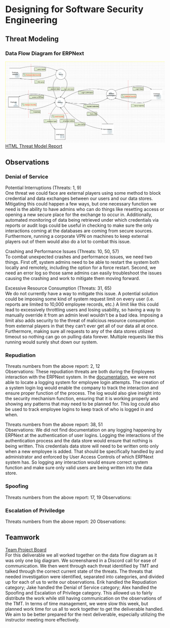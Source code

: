 # Designing for Software Security Engineering
## Threat Modeling
### Data Flow Diagram for ERPNext
![](https://github.com/eeiler/Team-8-ERPNext/blob/master/Designing%20for%20SSE/TMT.png)
[HTML Threat Model Report](https://eeiler.github.io/Team-8-ERPNext/Designing%20for%20SSE/report.htm)
## Observations
### Denial of Service
Potential Interruptions (Threats: 1, 9)  
One threat we could face are external players using some method to block credential and data exchanges between our users and our data stores. Mitigating this could happen a few ways, but one necessary function we need is the ability to have admins who can do things like resetting access or opening a new secure place for the exchange to occur in. Additionally, automated monitoring of data being retrieved under which credentials via reports or audit logs could be useful in checking to make sure the only interactions coming at the databases are coming from secure sources. Furthermore, running a corporate VPN on machines to keep external players out of them would also do a lot to combat this issue.

Crashing and Performance Issues (Threats: 10, 50, 57)  
To combat unexpected crashes and performance issues, we need two things. First off, system admins need to be able to restart the system both locally and remotely, including the option for a force restart. Second, we need an error log so those same admins can easily troubleshoot the issues causing the crashing and work to mitigate them moving forward.

Excessive Resource Consumption (Threats: 31, 65)  
We do not currently have a way to mitigate this issue. A potential solution could be imposing some kind of system request limit on every user (i.e. reports are limited to 10,000 employee records, etc.) A limit like this could lead to excessively throttling users and losing usability, so having a way to manually override it from an admin level wouldn’t be a bad idea. Imposing a limit also adds security to the threat of malicious resource consumption from external players in that they can’t ever get all of our data all at once. Furthermore, making sure all requests to any of the data stores utilized timeout so nothing can go on pulling data forever. Multiple requests like this running would surely shut down our system.

### Repudiation
Threats numbers from the above report: 2, 12  
Observations: These repudiation threats are both during the Employees interaction with the ERPNext system. In the [documentation](https://docs.erpnext.com/docs/user/manual/en), we were not able to locate a logging system for employee login attempts. The creation of a system login log would enable the company to track the interaction and ensure proper function of the process. The log would also give insight into the security mechanism function, ensuring that it is working properly and showing any patterns that may need to be planned for. This log could also be used to track employee logins to keep track of who is logged in and when.

Threats numbers from the above report: 38, 51  
Observations: We did not find documentation on any logging happening by ERPNext at the authentication of user logins. Logging the interactions of the authentication process and the data store would ensure that nothing is being written. This credentials data store will need to be written onto only when a new employee is added. That should be specifically handled by and administrator and enforced by User Access Controls of which ERPNext system has. So logging any interaction would ensure correct system function and make sure only valid users are being written into the data store.
### Spoofing
Threats numbers from the above report:  17, 19
Observations:
### Escalation of Priviledge
Threats numbers from the above report:  20
Observations:
## Teamwork
[Team Project Board](https://github.com/eeiler/Team-8-ERPNext/projects/4)   
For this deliverable we all worked together on the data flow diagram as it was only one big diagram. We screenshared in a Discord call for ease of communication. We then went through each threat identified by TMT and talked through the correct current state of the threats. The threats that needed investigation were identified, separated into categories, and divided up for each of us to write our observations. Erik handled the Repudiation category; Jake handled the Denial of Service category; Alex handled the Spoofing and Escalation of Privilege category. This allowed us to fairly distribute the work while still having communication on the observations of the TMT. In terms of time management, we were slow this week, but planned work time for us all to work together to get the deliverable handled. We aim to be better prepared for the next deliverable, especially utilizing the instructor meeting more effectively.
